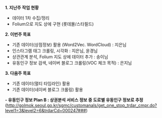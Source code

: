 ﻿**1. 지난주 작업 현황**  
- 데이터 1차 수집/정리  
- Folium으로 지도 상에 구현 (롯데몰/스타필드)  
  
**2. 이번주 목표**  
- 기존 데이터(상점정보) 활용 (Word2Vec. WordCloud) : 지은님  
- 인스타그램 태그 크롤링, 시각화 : 지은님, 윤경님  
- 상관관계 분석, Folium 지도 상에 데이터 추가 : 송이님  
- 유동인구 정보 검색, 네이버 블로그 크롤링(VOC 체크 목적) : 은지님
  
**3. 다음주 목표**  
- 기존 데이터(멀티 타임라인) 활용  
- 기존 데이터(네이버 블로그 크롤링) 활용  
  
**- 유동인구 정보 Plan B : 상권분석 서비스 정보 중 도로별 유동인구 정보로 추정**  
(http://golmok.seoul.go.kr/sgmc/customanals/get_one_stop_trdar_cmpr.do?level1=3&level2=6&trdarCd=000247###)  
